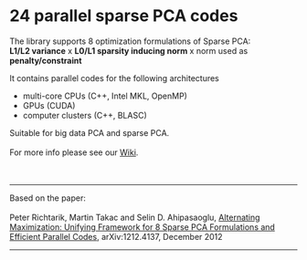 # 24 parallel sparse PCA codes #

The library supports 8 optimization formulations of Sparse PCA: <br>  <b>L1/L2 variance</b> x <b>L0/L1 sparsity inducing norm</b>  x  norm used as <b>penalty/constraint</b>

It contains parallel codes  for the following architectures<br>
<ul><li>multi-core CPUs (C++, Intel MKL, OpenMP)<br>
</li><li>GPUs (CUDA)<br>
</li><li>computer clusters (C++, BLASC)</li></ul>

Suitable for big data PCA and sparse PCA.<br>
<br>
For more info please see our <a href='Solvers.md'>Wiki</a>.<br>
<br>
<br>
<hr />
Based on the paper:<br>
<br>
Peter Richtarik, Martin Takac and Selin D. Ahipasaoglu, <a href='http://arxiv.org/abs/1212.4137'>Alternating Maximization: Unifying Framework for 8 Sparse PCA Formulations and Efficient Parallel Codes</a>, arXiv:1212.4137, December 2012<br>
<hr />




